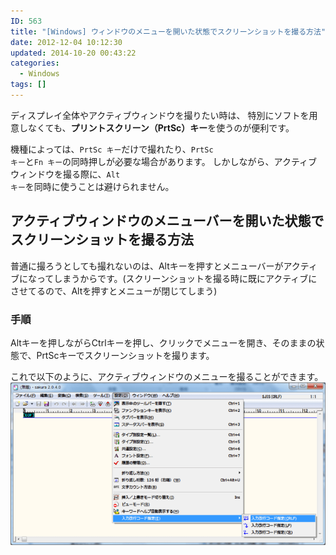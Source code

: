 ```yaml
---
ID: 563
title: "[Windows] ウィンドウのメニューを開いた状態でスクリーンショットを撮る方法"
date: 2012-12-04 10:12:30
updated: 2014-10-20 00:43:22
categories:
  - Windows
tags: []
---
```


ディスプレイ全体やアクティブウィンドウを撮りたい時は、
特別にソフトを用意しなくても、<b>プリントスクリーン（PrtSc）キー</b>を使うのが便利です。

機種によっては、<code>PrtSc キー</code>だけで撮れたり、<code>PrtSc キー</code>と<code>Fn キー</code>の同時押しが必要な場合があります。
しかしながら、アクティブウィンドウを撮る際に、<code>Alt キー</code>を同時に使うことは避けられません。

<!--more-->
<h2>アクティブウィンドウのメニューバーを開いた状態でスクリーンショットを撮る方法</h2>
普通に撮ろうとしても撮れないのは、Altキーを押すとメニューバーがアクティブになってしまうからです。<span class="text-muted">(スクリーンショットを撮る時に既にアクティブにさせてるので、Altを押すとメニューが閉じてしまう)</span>

<h3>手順</h3>
Altキーを押しながらCtrlキーを押し、クリックでメニューを開き、そのままの状態で、PrtScキーでスクリーンショットを撮ります。

これで以下のように、アクティブウィンドウのメニューを撮ることができます。
<img src="/images/Open-Menu-Active-Window.png">
